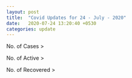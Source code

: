 ```yaml
---
layout: post
title:  "Covid Updates for 24 - July - 2020"
date:   2020-07-24 13:20:40 +0530
categories: update
---
```




No. of Cases >

No. of Active >

No. of Recovered >
